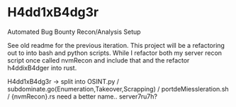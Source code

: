 # H4dd1xB4dg3r
Automated Bug Bounty Recon/Analysis Setup

See old readme for the previous iteration. This project will be a refactoring out to into bash and python scripts. While I refactor both my server recon script once called nvmRecon and include that and the refactor h4ddixB4dger into rust.

H4dd1xB4dg3r -> split into OSINT.py / 
subdominate.go(Enumeration,Takeover,Scrapping) / 
portdeMiessleration.sh / 
{nvmRecon}.rs need a better name.. server7ru7h?
